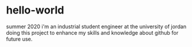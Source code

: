 # hello-world
 summer 2020
i'm an industrial student engineer at the university of jordan doing this project to enhance my skills and knowledge about github for future use.

